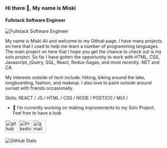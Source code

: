 ### Hi there 👋, My name is Miski
#### Fullstack Software Engineer
![Fullstack Software Engineer](https://media-exp1.licdn.com/dms/image/C5616AQHuU-0F586Bfw/profile-displaybackgroundimage-shrink_200_800/0/1656429568245?e=1666224000&v=beta&t=tZPWoltRdToLKCfA726KQS4Y4jiQePdLorDijR8A4qM)

My name is Miski Ali and welcome to my Github page. I have many projects on here that I used to help me learn a number of programming languages. The main project on here that I hope you get the chance to check out is my solo project. So far I have gotten the opportunity to work with HTML, CSS, Javascript, jQuery, SQL, React, Redux-Sagas, and most recently .NET and C#.

My interests outside of tech include:
Hiking, biking around the lake, longboarding, fashion, and makeup. I also love to paint outside around sunset with friends occasionally.

Skills:  REACT / JS / HTML / CSS / NODE / POSTICO / MUI / 

- 🔭 I’m currently working on making improvements to my Solo Project. Feel free to have a look 


[<img src='https://cdn.jsdelivr.net/npm/simple-icons@3.0.1/icons/github.svg' alt='github' height='40'>](https://github.com/MiskiAli)  [<img src='https://cdn.jsdelivr.net/npm/simple-icons@3.0.1/icons/linkedin.svg' alt='linkedin' height='40'>](https://www.linkedin.com/in/https://www.linkedin.com/in/miski-ali-761a891a7//)  [<img src='https://cdn.jsdelivr.net/npm/simple-icons@3.0.1/icons/gmail.svg' alt='gmail' height='40'>](miskiali222@gmail.com)  



![GitHub Stats](https://github-readme-stats.vercel.app/api?username=MiskiAli&theme=tokyonight)
